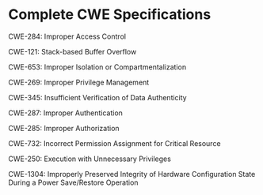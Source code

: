 

# Complete CWE Specifications

CWE-284: Improper Access Control

CWE-121: Stack-based Buffer Overflow

CWE-653: Improper Isolation or Compartmentalization

CWE-269: Improper Privilege Management

CWE-345: Insufficient Verification of Data Authenticity

CWE-287: Improper Authentication

CWE-285: Improper Authorization

CWE-732: Incorrect Permission Assignment for Critical Resource

CWE-250: Execution with Unnecessary Privileges

CWE-1304: Improperly Preserved Integrity of Hardware Configuration State During a Power Save/Restore Operation